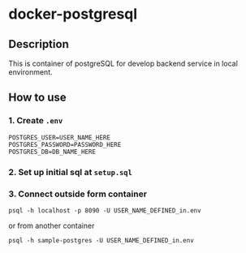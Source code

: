 # docker-postgresql

## Description

This is container of postgreSQL for develop backend service in local environment.

## How to use
### 1. Create `.env`
```
POSTGRES_USER=USER_NAME_HERE
POSTGRES_PASSWORD=PASSWORD_HERE
POSTGRES_DB=DB_NAME_HERE
```

### 2. Set up initial sql at `setup.sql`

### 3. Connect outside form container
```
psql -h localhost -p 8090 -U USER_NAME_DEFINED_in.env
```

or from another container
```
psql -h sample-postgres -U USER_NAME_DEFINED_in.env
```
